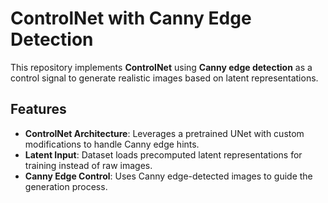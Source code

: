 # ControlNet with Canny Edge Detection

This repository implements **ControlNet** using **Canny edge detection** as a control signal to generate realistic images based on latent representations.

## Features
- **ControlNet Architecture**: Leverages a pretrained UNet with custom modifications to handle Canny edge hints.
- **Latent Input**: Dataset loads precomputed latent representations for training instead of raw images.
- **Canny Edge Control**: Uses Canny edge-detected images to guide the generation process.
